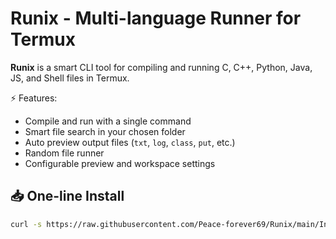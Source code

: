 # Runix - Multi-language Runner for Termux

**Runix** is a smart CLI tool for compiling and running C, C++, Python, Java, JS, and Shell files in Termux.

⚡ Features:
- Compile and run with a single command
- Smart file search in your chosen folder
- Auto preview output files (`txt`, `log`, `class`, `put`, etc.)
- Random file runner
- Configurable preview and workspace settings

## 📥 One-line Install

```bash
curl -s https://raw.githubusercontent.com/Peace-forever69/Runix/main/Installer.sh | bash
```
